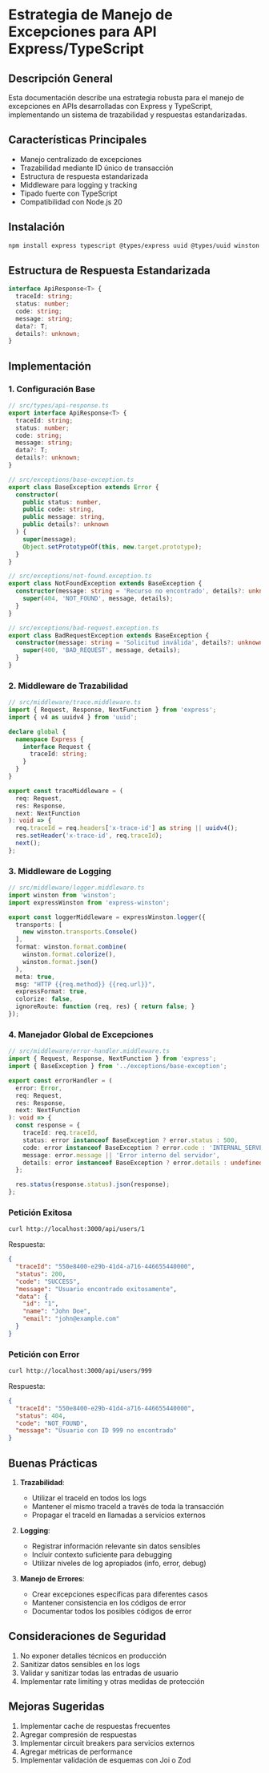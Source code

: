 # Estrategia de Manejo de Excepciones para API Express/TypeScript

## Descripción General
Esta documentación describe una estrategia robusta para el manejo de excepciones en APIs desarrolladas con Express y TypeScript, implementando un sistema de trazabilidad y respuestas estandarizadas.

## Características Principales
- Manejo centralizado de excepciones
- Trazabilidad mediante ID único de transacción
- Estructura de respuesta estandarizada
- Middleware para logging y tracking
- Tipado fuerte con TypeScript
- Compatibilidad con Node.js 20

## Instalación

```bash
npm install express typescript @types/express uuid @types/uuid winston express-winston nodemon
```

## Estructura de Respuesta Estandarizada

```typescript
interface ApiResponse<T> {
  traceId: string;
  status: number;
  code: string;
  message: string;
  data?: T;
  details?: unknown;
}
```

## Implementación

### 1. Configuración Base

```typescript
// src/types/api-response.ts
export interface ApiResponse<T> {
  traceId: string;
  status: number;
  code: string;
  message: string;
  data?: T;
  details?: unknown;
}

// src/exceptions/base-exception.ts
export class BaseException extends Error {
  constructor(
    public status: number,
    public code: string,
    public message: string,
    public details?: unknown
  ) {
    super(message);
    Object.setPrototypeOf(this, new.target.prototype);
  }
}

// src/exceptions/not-found.exception.ts
export class NotFoundException extends BaseException {
  constructor(message: string = 'Recurso no encontrado', details?: unknown) {
    super(404, 'NOT_FOUND', message, details);
  }
}

// src/exceptions/bad-request.exception.ts
export class BadRequestException extends BaseException {
  constructor(message: string = 'Solicitud inválida', details?: unknown) {
    super(400, 'BAD_REQUEST', message, details);
  }
}
```

### 2. Middleware de Trazabilidad

```typescript
// src/middleware/trace.middleware.ts
import { Request, Response, NextFunction } from 'express';
import { v4 as uuidv4 } from 'uuid';

declare global {
  namespace Express {
    interface Request {
      traceId: string;
    }
  }
}

export const traceMiddleware = (
  req: Request,
  res: Response,
  next: NextFunction
): void => {
  req.traceId = req.headers['x-trace-id'] as string || uuidv4();
  res.setHeader('x-trace-id', req.traceId);
  next();
};
```

### 3. Middleware de Logging

```typescript
// src/middleware/logger.middleware.ts
import winston from 'winston';
import expressWinston from 'express-winston';

export const loggerMiddleware = expressWinston.logger({
  transports: [
    new winston.transports.Console()
  ],
  format: winston.format.combine(
    winston.format.colorize(),
    winston.format.json()
  ),
  meta: true,
  msg: "HTTP {{req.method}} {{req.url}}",
  expressFormat: true,
  colorize: false,
  ignoreRoute: function (req, res) { return false; }
});
```

### 4. Manejador Global de Excepciones

```typescript
// src/middleware/error-handler.middleware.ts
import { Request, Response, NextFunction } from 'express';
import { BaseException } from '../exceptions/base-exception';

export const errorHandler = (
  error: Error,
  req: Request,
  res: Response,
  next: NextFunction
): void => {
  const response = {
    traceId: req.traceId,
    status: error instanceof BaseException ? error.status : 500,
    code: error instanceof BaseException ? error.code : 'INTERNAL_SERVER_ERROR',
    message: error.message || 'Error interno del servidor',
    details: error instanceof BaseException ? error.details : undefined
  };

  res.status(response.status).json(response);
};
```

### Petición Exitosa

```bash
curl http://localhost:3000/api/users/1
```

Respuesta:

```json
{
  "traceId": "550e8400-e29b-41d4-a716-446655440000",
  "status": 200,
  "code": "SUCCESS",
  "message": "Usuario encontrado exitosamente",
  "data": {
    "id": "1",
    "name": "John Doe",
    "email": "john@example.com"
  }
}
```

### Petición con Error

```bash
curl http://localhost:3000/api/users/999
```

Respuesta:

```json
{
  "traceId": "550e8400-e29b-41d4-a716-446655440000",
  "status": 404,
  "code": "NOT_FOUND",
  "message": "Usuario con ID 999 no encontrado"
}
```

## Buenas Prácticas

1. **Trazabilidad**:
   - Utilizar el traceId en todos los logs
   - Mantener el mismo traceId a través de toda la transacción
   - Propagar el traceId en llamadas a servicios externos

2. **Logging**:
   - Registrar información relevante sin datos sensibles
   - Incluir contexto suficiente para debugging
   - Utilizar niveles de log apropiados (info, error, debug)

3. **Manejo de Errores**:
   - Crear excepciones específicas para diferentes casos
   - Mantener consistencia en los códigos de error
   - Documentar todos los posibles códigos de error

## Consideraciones de Seguridad

1. No exponer detalles técnicos en producción
2. Sanitizar datos sensibles en los logs
3. Validar y sanitizar todas las entradas de usuario
4. Implementar rate limiting y otras medidas de protección

## Mejoras Sugeridas

1. Implementar cache de respuestas frecuentes
2. Agregar compresión de respuestas
3. Implementar circuit breakers para servicios externos
4. Agregar métricas de performance
5. Implementar validación de esquemas con Joi o Zod